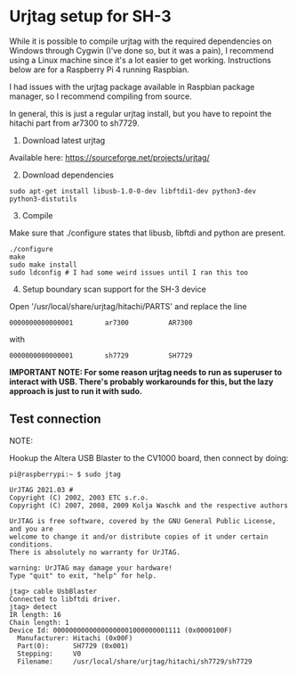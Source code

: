 # Urjtag setup for SH-3

While it is possible to compile urjtag with the required dependencies on Windows through Cygwin (I've done so, but it was a pain), I recommend using a Linux machine since it's a lot easier to get working. Instructions below are for a Raspberry Pi 4 running Raspbian.

I had issues with the urjtag package available in Raspbian package manager, so I recommend compiling from source.

In general, this is just a regular urjtag install, but you have to repoint the hitachi part from ar7300 to sh7729.

1. Download latest urjtag

Available here: https://sourceforge.net/projects/urjtag/

2. Download dependencies

```
sudo apt-get install libusb-1.0-0-dev libftdi1-dev python3-dev python3-distutils
```

3. Compile

Make sure that ./configure states that libusb, libftdi and python are present.

```
./configure 
make
sudo make install
sudo ldconfig # I had some weird issues until I ran this too
```

4. Setup boundary scan support for the SH-3 device

Open '/usr/local/share/urjtag/hitachi/PARTS' and replace the line
```
0000000000000001        ar7300          AR7300
```
with
```
0000000000000001        sh7729          SH7729
```

**IMPORTANT NOTE: For some reason urjtag needs to run as superuser to interact with USB. There's probably workarounds for this, but the lazy approach is just to run it with sudo.**

## Test connection

NOTE:

Hookup the Altera USB Blaster to the CV1000 board, then connect by doing:

```
pi@raspberrypi:~ $ sudo jtag

UrJTAG 2021.03 #
Copyright (C) 2002, 2003 ETC s.r.o.
Copyright (C) 2007, 2008, 2009 Kolja Waschk and the respective authors

UrJTAG is free software, covered by the GNU General Public License, and you are
welcome to change it and/or distribute copies of it under certain conditions.
There is absolutely no warranty for UrJTAG.

warning: UrJTAG may damage your hardware!
Type "quit" to exit, "help" for help.

jtag> cable UsbBlaster
Connected to libftdi driver.
jtag> detect
IR length: 16
Chain length: 1
Device Id: 00000000000000000001000000001111 (0x0000100F)
  Manufacturer: Hitachi (0x00F)
  Part(0):      SH7729 (0x001)
  Stepping:     V0
  Filename:     /usr/local/share/urjtag/hitachi/sh7729/sh7729
```
